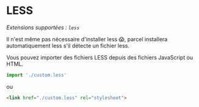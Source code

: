 # LESS

_Extensions supportées : `less`_

Il n'est même pas nécessaire d'installer less 😱, parcel installera automatiquement less s'il détecte un fichier less.

Vous pouvez importer des fichiers LESS depuis des fichiers JavaScript ou HTML.

```javascript
import './custom.less'
```

ou

```html
<link href="./custom.less" rel="stylesheet">
```
